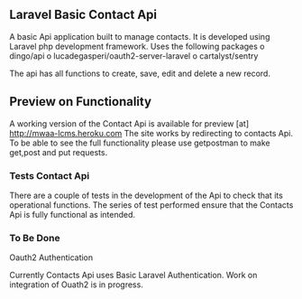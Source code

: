 ## Laravel Basic Contact Api

A basic Api application built to manage contacts. It is developed using Laravel php development framework.
Uses the following packages 
o	dingo/api
o	lucadegasperi/oauth2-server-laravel
o	cartalyst/sentry

The api has all functions to create, save, edit and delete a new record.

## Preview on Functionality

A working version of the Contact Api is available for preview [at] http://mwaa-lcms.heroku.com
The site works by redirecting to contacts Api. To be able to see the full functionality please use getpostman to make get,post and put requests.

### Tests Contact Api

There are a couple of tests in the development of the Api to check that its operational functions. The series of test performed ensure that the Contacts Api is fully functional as intended.

### To Be Done
Oauth2 Authentication

Currently Contacts Api uses Basic Laravel Authentication. Work on integration of Ouath2 is in progress.